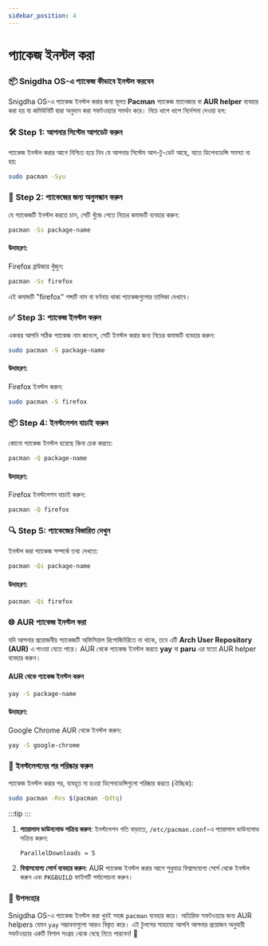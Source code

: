 ```yaml
---
sidebar_position: 4
---
```

# প্যাকেজ ইনস্টল করা

### 📦 **Snigdha OS-এ প্যাকেজ কীভাবে ইনস্টল করবেন**

Snigdha OS-এ প্যাকেজ ইনস্টল করার জন্য মূলত **Pacman** প্যাকেজ ম্যানেজার বা **AUR helper** ব্যবহার করা হয় যা কমিউনিটি দ্বারা অনুদান করা সফটওয়্যার সমর্থন করে। নিচে ধাপে ধাপে নির্দেশনা দেওয়া হল:

### 🛠️ **Step 1: আপনার সিস্টেম আপডেট করুন**
প্যাকেজ ইনস্টল করার আগে নিশ্চিত হয়ে নিন যে আপনার সিস্টেম আপ-টু-ডেট আছে, যাতে ডিপেনডেন্সি সমস্যা না হয়:
```bash
sudo pacman -Syu
```

### 📂 **Step 2: প্যাকেজের জন্য অনুসন্ধান করুন**
যে প্যাকেজটি ইনস্টল করতে চান, সেটি খুঁজে পেতে নিচের কমান্ডটি ব্যবহার করুন:
```bash
pacman -Ss package-name
```

#### উদাহরণ:
Firefox ব্রাউজার খুঁজুন:
```bash
pacman -Ss firefox
```
এই কমান্ডটি "firefox" শব্দটি নাম বা বর্ণনায় থাকা প্যাকেজগুলোর তালিকা দেখাবে।

### ✅ **Step 3: প্যাকেজ ইনস্টল করুন**
একবার আপনি সঠিক প্যাকেজ নাম জানলে, সেটি ইনস্টল করার জন্য নিচের কমান্ডটি ব্যবহার করুন:
```bash
sudo pacman -S package-name
```

#### উদাহরণ:
Firefox ইনস্টল করুন:
```bash
sudo pacman -S firefox
```

### 📦 **Step 4: ইনস্টলেশন যাচাই করুন**
কোনো প্যাকেজ ইনস্টল হয়েছে কিনা চেক করতে:
```bash
pacman -Q package-name
```

#### উদাহরণ:
Firefox ইনস্টলেশন যাচাই করুন:
```bash
pacman -Q firefox
```

### 🔍 **Step 5: প্যাকেজের বিস্তারিত দেখুন**
ইনস্টল করা প্যাকেজ সম্পর্কে তথ্য দেখতে:
```bash
pacman -Qi package-name
```

#### উদাহরণ:
```bash
pacman -Qi firefox
```

### 🌐 **AUR প্যাকেজ ইনস্টল করা**
যদি আপনার প্রয়োজনীয় প্যাকেজটি অফিসিয়াল রিপোজিটরিতে না থাকে, তবে এটি **Arch User Repository (AUR)** এ পাওয়া যেতে পারে। AUR থেকে প্যাকেজ ইনস্টল করতে **yay** বা **paru** এর মতো AUR helper ব্যবহার করুন।

#### AUR থেকে প্যাকেজ ইনস্টল করুন
```bash
yay -S package-name
```

#### উদাহরণ:
Google Chrome AUR থেকে ইনস্টল করুন:
```bash
yay -S google-chrome
```

### 🧹 **ইনস্টলেশনের পর পরিষ্কার করুন**
প্যাকেজ ইনস্টল করার পর, ব্যবহৃত না হওয়া ডিপেনডেন্সিগুলো পরিষ্কার করতে (ঐচ্ছিক):
```bash
sudo pacman -Rns $(pacman -Qdtq)
```

:::tip
:::
1. **প্যারালাল ডাউনলোড সক্রিয় করুন**: ইনস্টলেশন গতি বাড়াতে, `/etc/pacman.conf`-এ প্যারালাল ডাউনলোড সক্রিয় করুন:
   ```
   ParallelDownloads = 5
   ```
2. **বিশ্বাসযোগ্য সোর্স ব্যবহার করুন**: AUR প্যাকেজ ইনস্টল করার আগে শুধুমাত্র বিশ্বাসযোগ্য সোর্স থেকে ইনস্টল করুন এবং `PKGBUILD` ফাইলটি পর্যালোচনা করুন।

### 🎉 **উপসংহার**
Snigdha OS-এ প্যাকেজ ইনস্টল করা খুবই সহজ `pacman` ব্যবহার করে। অতিরিক্ত সফটওয়্যার জন্য AUR helpers যেমন `yay` সম্ভাবনাগুলো আরও বিস্তৃত করে। এই টুলসের সাহায্যে আপনি আপনার প্রয়োজন অনুযায়ী সফটওয়্যার একটি বিশাল সংগ্রহ থেকে বেছে নিতে পারবেন! 🚀